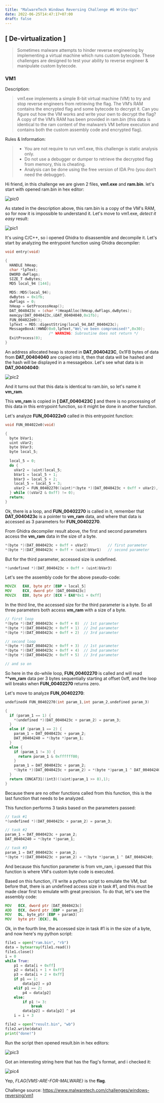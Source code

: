 ```yaml
---
title: "MalwareTech Windows Reversing Challenge #6 Write-Ups"
date: 2022-06-25T14:47:17+07:00
draft: false
---
```


## [ De-virtualization ]
> Sometimes malware attempts to hinder reverse engineering by implementing a virtual machine which runs custom bytecode. These challenges are designed to test your ability to reverse engineer & manipulate custom bytecode.


### VM1
Description:
> vm1.exe implements a simple 8-bit virtual machine (VM) to try and stop reverse engineers from retrieving the flag. The VM’s RAM contains the encrypted flag and some bytecode to decrypt it. Can you figure out how the VM works and write your own to decrypt the flag? A copy of the VM’s RAM has been provided in ram.bin (this data is identical to the ram content of the malware’s VM before execution and contains both the custom assembly code and encrypted flag).


Rules & Information:
> * You are not require to run vm1.exe, this challenge is static analysis only.
> * Do not use a debugger or dumper to retrieve the decrypted flag from memory, this is cheating.
> * Analysis can be done using the free version of IDA Pro (you don’t need the debugger).


Hi friend, in this challenge we are given 2 files, **vm1.exe** and **ram.bin**. let's start with opened ram.bin in hex editor:

![pic0](Snipaste_2022-06-25_16-34-45.jpg)


As stated in the description above, this ram.bin is a copy of the VM's RAM, so for now it is impossible to understand it. Let's move to vm1.exe, *detect it easy* result:

![pic1](Snipaste_2022-06-25_15-46-46.jpg)


It's using C/C++, so i opened Ghidra to disassemble and decompile it. Let's start by analyzing the entrypoint function using Ghidra decompiler:

```cpp
void entry(void)

{
  HANDLE hHeap;
  char *lpText;
  DWORD dwFlags;
  SIZE_T dwBytes;
  MD5 local_94 [144];
  
  MD5::MD5(local_94);
  dwBytes = 0x1fb;
  dwFlags = 0;
  hHeap = GetProcessHeap();
  DAT_0040423c = (char *)HeapAlloc(hHeap,dwFlags,dwBytes);
  memcpy(DAT_0040423c,&DAT_00404040,0x1fb);
  FUN_004022e0();
  lpText = MD5::digestString(local_94,DAT_0040423c);
  MessageBoxA((HWND)0x0,lpText,"We\'ve been compromised!",0x30);
                    /* WARNING: Subroutine does not return */
  ExitProcess(0);
}
```

An address allocated heap is stored in **DAT_0040423C**, 0x1FB bytes of data from **DAT_00404040** are copied into it, then that data will be hashed and the hash will be displayed in a messagebox. Let's see what data is in **DAT_00404040**:

![pic2](Snipaste_2022-06-25_16-24-10.jpg)


And it turns out that this data is identical to ram.bin, so let's name it **vm_ram**.

This **vm_ram** is copied in **[ DAT_0040423C ]** and there is no processing of this data in this entrypoint function, so it might be done in another function.

Let's analyze **FUN_004022e0** called in this entrypoint function:

```cpp
void FUN_004022e0(void)

{
  byte bVar1;
  uint uVar2;
  byte bVar3;
  byte local_5;
  
  local_5 = 0;
  do {
    uVar2 = (uint)local_5;
    bVar1 = local_5 + 1;
    bVar3 = local_5 + 2;
    local_5 = local_5 + 3;
    uVar2 = FUN_00402270((uint)*(byte *)(DAT_0040423c + 0xff + uVar2),(uint)*(byte *)(DAT_0040423c + 0xff + (uint)bVar1),*(undefined *)(DAT_0040423c + 0xff + (uint)bVar3));
  } while ((uVar2 & 0xff) != 0);
  return;
}
```


Ok, there is a loop, and **FUN_00402270** is called in it, remember that **DAT_0040423c** is a pointer to **vm_ram** data, and where that data is accessed as 3 parameters for **FUN_00402270**.

From Ghidra decompiler result above, the first and second parameters access the **vm_ram** data in the size of a byte.

```cpp
*(byte *)(DAT_0040423c + 0xff + uVar2)         // first parameter
*(byte *)(DAT_0040423c + 0xff + (uint)bVar1)   // second parameter
```

But for the third parameter, accessed size is undefined.

```cpp
*(undefined *)(DAT_0040423c + 0xff + (uint)bVar3)
```

Let's see the assembly code for the above pseudo-code:

```asm
MOVZX   EAX, byte ptr [EBP + local_5]
MOV     ECX, dword ptr [DAT_0040423c]
MOVZX   EDX, byte ptr [ECX + EAX*0x1 + 0xff]
```

In the third line, the accessed size for the third parameter is a byte. So all three parameters both access **vm_ram** with a size of a byte.

```cpp
// first loop
*(byte *)(DAT_0040423c + 0xff + 0)  // 1st parameter
*(byte *)(DAT_0040423c + 0xff + 1)  // 2nd parameter
*(byte *)(DAT_0040423c + 0xff + 2)  // 3rd parameter

// second loop
*(byte *)(DAT_0040423c + 0xff + 3)  // 1st parameter
*(byte *)(DAT_0040423c + 0xff + 4)  // 2nd parameter
*(byte *)(DAT_0040423c + 0xff + 5)  // 3rd parameter

// and so on
```

So here in the do-while loop, **FUN_00402270** is called and will read ****vm_ram** data per 3 bytes sequentially starting at offset 0xff, and the loop will breaks when **FUN_00402270** returns zero.

Let's move to analyze **FUN_00402270**:

```cpp
undefined4 FUN_00402270(int param_1,int param_2,undefined param_3)

{
  if (param_1 == 1) {
    *(undefined *)(DAT_0040423c + param_2) = param_3;
  }
  else if (param_1 == 2) {
    param_1 = DAT_0040423c + param_2;
    DAT_00404240 = *(byte *)param_1;
  }
  else {
    if (param_1 != 3) {
      return param_1 & 0xffffff00;
    }
    param_1 = DAT_0040423c + param_2;
    *(byte *)(DAT_0040423c + param_2) = *(byte *)param_1 ^ DAT_00404240;
  }
  return CONCAT31((int3)((uint)param_1 >> 8),1);
}
```

Because there are no other functions called from this function, this is the last function that needs to be analyzed.

This function performs 3 tasks based on the parameters passed:

```cpp
// task #1
*(undefined *)(DAT_0040423c + param_2) = param_3;

// task #2
param_1 = DAT_0040423c + param_2;
DAT_00404240 = *(byte *)param_1;

// task #3
param_1 = DAT_0040423c + param_2;
*(byte *)(DAT_0040423c + param_2) = *(byte *)param_1 ^ DAT_00404240;
```

And because this function parameter is from vm_ram, i guessed that this function is where VM's custom byte code is executed.

Based on this function, i'll write a python script to emulate the VM, but before that, there is an undefined access size in task #1, and this must be made clear first to emulate with great precision. To do that, let's see the assembly code:

```asm
MOV   ECX, dword ptr [DAT_0040423c]
ADD   ECX, dword ptr [EBP + param_2]
MOV   DL, byte_ptr [EBP + param3]
MOV   byte ptr [ECX], DL
```

Ok, in the fourth line, the accessed size in task #1 is in the size of a byte, and now here's my python script:

```python
file1 = open("ram.bin", "rb")
data = bytearray(file1.read())
file1.close()
i = 0
while True:
    p1 = data[i + 0xff]
    p2 = data[i + 1 + 0xff]
    p3 = data[i + 2 + 0xff]
    if p1 == 1:
        data[p2] = p3
    elif p1 == 2:
        p4 = data[p2]
    else:
        if p1 != 3:
            break
        data[p2] = data[p2] ^ p4
    i = i + 3

file2 = open("result.bin", "wb")
file2.write(data)
print("done!")
```

Run the script then opened result.bin in hex editors:

![pic3](Snipaste_2022-06-27_12-10-36.jpg)


Got an interesting string here that has the flag's format, and i checked it:

![pic4](Snipaste_2022-06-27_12-17-03.jpg)


Yep, *FLAG{VMS-ARE-FOR-MALWARE}* is the **flag**.

Challenge source: <https://www.malwaretech.com/challenges/windows-reversing/vm1>